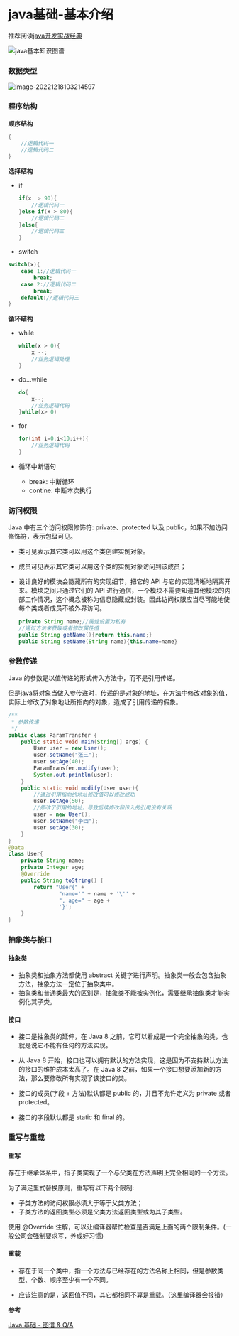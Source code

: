 # java基础-基本介绍

推荐阅读[java开发实战经典](../README.md)

![java基本知识图谱](../images/java基本知识图谱.png)

### 数据类型

  ![image-20221218103214597](../draw/java数据类型.png)

### 程序结构

**顺序结构**

```java
{
    //逻辑代码一
    //逻辑代码二
}
```

**选择结构**

* if

  ```java
  if(x  > 90){
      //逻辑代码一
  }else if(x > 80){
      //逻辑代码二
  }else{
      //逻辑代码三
  }
  ```

* switch

```java
switch(x){
    case 1://逻辑代码一
    	break;
    case 2://逻辑代码二
    	break;
    default://逻辑代码三
}
```

**循环结构**

* while

  ```java
  while(x > 0){
      x --;
      //业务逻辑处理
  }
  ```

* do...while

  ```java
  do{
      x--;
      //业务逻辑代码
  }while(x> 0)
  ```

* for 

  ```java
  for(int i=0;i<10;i++){
      //业务逻辑代码
  }
  ```

* 循环中断语句

  * break: 中断循环
  * contine: 中断本次执行

### 访问权限

Java 中有三个访问权限修饰符: private、protected 以及 public，如果不加访问修饰符，表示包级可见。

- 类可见表示其它类可以用这个类创建实例对象。

- 成员可见表示其它类可以用这个类的实例对象访问到该成员；

- 设计良好的模块会隐藏所有的实现细节，把它的 API 与它的实现清晰地隔离开来。模块之间只通过它们的 API 进行通信，一个模块不需要知道其他模块的内部工作情况，这个概念被称为信息隐藏或封装。因此访问权限应当尽可能地使每个类或者成员不被外界访问。

  ```java
  private String name;//属性设置为私有
  //通过方法来获取或者修改属性值
  public String getName(){return this.name;}
  public String setName(String name){this.name=name}
  ```

### 参数传递

Java 的参数是以值传递的形式传入方法中，而不是引用传递。

但是java将对象当做入参传递时，传递的是对象的地址，在方法中修改对象的值，实际上修改了对象地址所指向的对象，造成了引用传递的假象。

```java
/**
 * 参数传递
 */
public class ParamTransfer {
    public static void main(String[] args) {
        User user = new User();
        user.setName("张三");
        user.setAge(40);
        ParamTransfer.modify(user);
        System.out.println(user);
    }
    public static void modify(User user){
        //通过引用指向的地址修改值可以修改成功
        user.setAge(50);
        //修改了引用的地址，导致后续修改和传入的引用没有关系
        user = new User();
        user.setName("李四");
        user.setAge(30);
    }
}
@Data
class User{
    private String name;
    private Integer age;
    @Override
    public String toString() {
        return "User{" +
                "name='" + name + '\'' +
                ", age=" + age +
                '}';
    }
}
```

### 抽象类与接口

#### 抽象类

* 抽象类和抽象方法都使用 abstract 关键字进行声明。抽象类一般会包含抽象方法，抽象方法一定位于抽象类中。
* 抽象类和普通类最大的区别是，抽象类不能被实例化，需要继承抽象类才能实例化其子类。

#### 接口

* 接口是抽象类的延伸，在 Java 8 之前，它可以看成是一个完全抽象的类，也就是说它不能有任何的方法实现。

* 从 Java 8 开始，接口也可以拥有默认的方法实现，这是因为不支持默认方法的接口的维护成本太高了。在 Java 8 之前，如果一个接口想要添加新的方法，那么要修改所有实现了该接口的类。

* 接口的成员(字段 + 方法)默认都是 public 的，并且不允许定义为 private 或者 protected。

* 接口的字段默认都是 static 和 final 的。

### 重写与重载

#### 重写

存在于继承体系中，指子类实现了一个与父类在方法声明上完全相同的一个方法。

为了满足里式替换原则，重写有以下两个限制:

- 子类方法的访问权限必须大于等于父类方法；
- 子类方法的返回类型必须是父类方法返回类型或为其子类型。

使用 @Override 注解，可以让编译器帮忙检查是否满足上面的两个限制条件。(一般公司会强制要求写，养成好习惯)

#### 重载

* 存在于同一个类中，指一个方法与已经存在的方法名称上相同，但是参数类型、个数、顺序至少有一个不同。

* 应该注意的是，返回值不同，其它都相同不算是重载。（这里编译器会报错）



**参考**

[Java 基础 - 图谱 & Q/A](https://pdai.tech/md/java/basic/java-basic-lan-sum.html)
